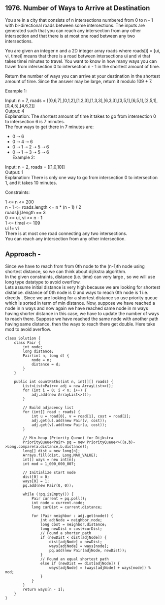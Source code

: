 ## 1976. Number of Ways to Arrive at Destination

You are in a city that consists of n intersections numbered from 0 to n - 1 with bi-directional roads between some intersections. The inputs are generated such that you can reach any intersection from any other intersection and that there is at most one road between any two intersections.

You are given an integer n and a 2D integer array roads where roads[i] = [ui, vi, timei] means that there is a road between intersections ui and vi that takes timei minutes to travel. You want to know in how many ways you can travel from intersection 0 to intersection n - 1 in the shortest amount of time.

Return the number of ways you can arrive at your destination in the shortest amount of time. Since the answer may be large, return it modulo 109 + 7.

 

Example 1:  


Input: n = 7, roads = [[0,6,7],[0,1,2],[1,2,3],[1,3,3],[6,3,3],[3,5,1],[6,5,1],[2,5,1],[0,4,5],[4,6,2]]  
Output: 4  
Explanation: The shortest amount of time it takes to go from intersection 0 to intersection 6 is 7 minutes.  
The four ways to get there in 7 minutes are:  
- 0 ➝ 6  
- 0 ➝ 4 ➝ 6  
- 0 ➝ 1 ➝ 2 ➝ 5 ➝ 6  
- 0 ➝ 1 ➝ 3 ➝ 5 ➝ 6  
Example 2:  

Input: n = 2, roads = [[1,0,10]]  
Output: 1  
Explanation: There is only one way to go from intersection 0 to intersection 1, and it takes 10 minutes.  
 

Constraints:  

1 <= n <= 200  
n - 1 <= roads.length <= n * (n - 1) / 2  
roads[i].length == 3  
0 <= ui, vi <= n - 1  
1 <= timei <= 109  
ui != vi  
There is at most one road connecting any two intersections.  
You can reach any intersection from any other intersection.  

## Approach - 
Since we have to reach from from 0th node to the (n-1)th node using shortest distance, so we can think about dijikstra algorithm.  
In the given constraints, distance (i.e. time) can very large , so we will use long type datatype to avoid overflow.  
Lets assume initial distance is very high because we are looking for shortest distance. 
distance of 0th node is 0 and ways to reach 0th node is 1 i.e. directly .
Since we are looking for a shortest distance so use priority queue which is sorted in term of min distance.
Now, suppose we have reached a node in n ways and now again we have reached same node in m ways having shorter distance 
 in this case, we have to update the number of ways to reach there.
Suppose we have reached the same node with another path having same distance, then the ways to reach there get double. Here take mod to avoid averflow.

```
class Solution {
    class Pair {
        int node;
        long distance;
        Pair(int n, long d) {
            node = n;
            distance = d;
        }
    }

    public int countPaths(int n, int[][] roads) {
        List<List<Pair>> adj = new ArrayList<>();
        for (int i = 0; i < n; i++) {
            adj.add(new ArrayList<>());
        }

        // Build adjacency list
        for (int[] road : roads) {
            int u = road[0], v = road[1], cost = road[2];
            adj.get(u).add(new Pair(v, cost));
            adj.get(v).add(new Pair(u, cost));
        }

        // Min-heap (Priority Queue) for Dijkstra
        PriorityQueue<Pair> pq = new PriorityQueue<>((a,b)->Long.compare(a.distance,b.distance));
        long[] dist = new long[n];
        Arrays.fill(dist, Long.MAX_VALUE);
        int[] ways = new int[n];
        int mod = 1_000_000_007;

        // Initialize start node
        dist[0] = 0;
        ways[0] = 1;
        pq.add(new Pair(0, 0));

        while (!pq.isEmpty()) {
            Pair current = pq.poll();
            int node = current.node;
            long curDist = current.distance;

            for (Pair neighbor : adj.get(node)) {
                int adjNode = neighbor.node;
                long cost = neighbor.distance;
                long newDist = cost+curDist;
                // Found a shorter path
                if (newDist < dist[adjNode]) {
                    dist[adjNode] = newDist;
                    ways[adjNode] = ways[node];
                    pq.add(new Pair(adjNode, newDist));
                }
                // Found an equal shortest path
                else if (newDist == dist[adjNode]) {
                    ways[adjNode] = (ways[adjNode] + ways[node]) % mod;
                }
            }
        }
        return ways[n - 1];
    }
}

